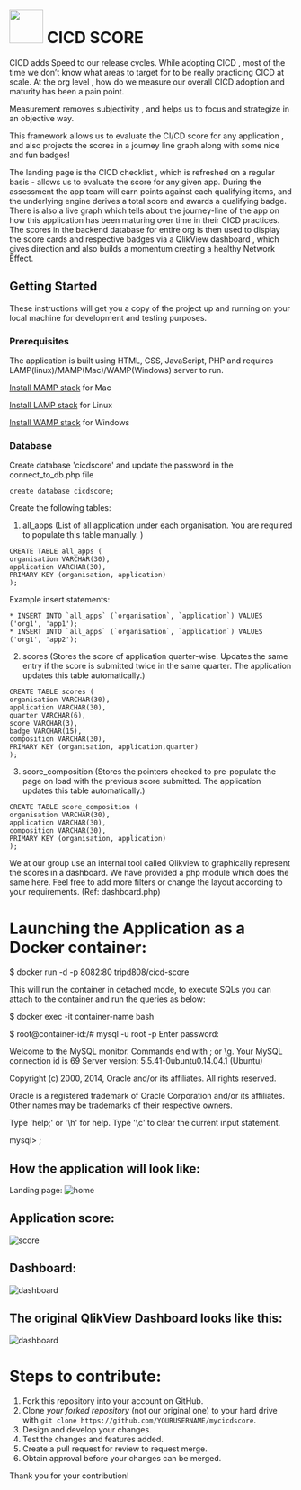 # <img src="img/cicd_logo.jpg" height="60" width="60"/> CICD SCORE

CICD adds Speed to our release cycles. While adopting CICD , most of the time we don’t know what areas to target for to be really practicing CICD at scale.  At the org level , how do we measure our overall CICD adoption and  maturity has been a pain point.
  
Measurement removes subjectivity , and helps us to focus and strategize in an objective way. 
 
This framework allows us to evaluate the CI/CD score for any application , and also projects the scores in a journey line graph along with some nice and fun badges!
 
The landing page is the CICD  checklist , which is refreshed on a regular basis - allows us to evaluate the score for any given app. During the assessment the app team will  earn points against each qualifying items, and the underlying engine derives a total score and awards a qualifying badge.  There is also a live graph which tells about the journey-line of the app on how this application has been  maturing over time in their CICD practices.  The scores in the backend database for entire org  is then used to display the score cards and respective badges via a QlikView dashboard , which gives direction and also builds a momentum creating a healthy Network Effect.

## Getting Started

These instructions will get you a copy of the project up and running on your local machine for development and testing purposes. 

### Prerequisites

The application is built using HTML, CSS, JavaScript, PHP and requires LAMP(linux)/MAMP(Mac)/WAMP(Windows) server to run. 

[Install MAMP stack](https://www.mamp.info/en/) for Mac

[Install LAMP stack](http://www.ampps.com/LAMP) for Linux

[Install WAMP stack](http://www.ampps.com/WAMP) for Windows



### Database

Create database 'cicdscore' and update the password in the connect_to_db.php file

```
create database cicdscore;
```

Create the following tables:
1. all_apps (List of all application under each organisation. You are required to populate this table manually. )

```
CREATE TABLE all_apps (
organisation VARCHAR(30),
application VARCHAR(30),
PRIMARY KEY (organisation, application)
);
```
Example insert statements:
```
* INSERT INTO `all_apps` (`organisation`, `application`) VALUES ('org1', 'app1');
* INSERT INTO `all_apps` (`organisation`, `application`) VALUES ('org1', 'app2');

```
2. scores (Stores the score of application quarter-wise. Updates the same entry if the score is submitted twice in the same  quarter. The application updates this table automatically.)
```
CREATE TABLE scores (
organisation VARCHAR(30),
application VARCHAR(30),
quarter VARCHAR(6),
score VARCHAR(3),
badge VARCHAR(15),
composition VARCHAR(30),
PRIMARY KEY (organisation, application,quarter)
);
```
3. score_composition (Stores the pointers checked to pre-populate the page on load with the previous score submitted. The application updates this table automatically.)
```
CREATE TABLE score_composition (
organisation VARCHAR(30),
application VARCHAR(30),
composition VARCHAR(30),
PRIMARY KEY (organisation, application)
);
```

We at our group use an internal tool called Qlikview to graphically represent the scores in a dashboard. We have provided a php module which does the same here. Feel free to add more filters or change the layout according to your requirements. (Ref: dashboard.php)

# Launching the Application as a Docker container:

$ docker run -d -p 8082:80 tripd808/cicd-score

This will run the container in detached mode, to execute SQLs you can attach to the container and run the queries as below:

$ docker exec -it container-name bash 

$ root@container-id:/# mysql -u root -p
Enter password: <default password is root>
  
Welcome to the MySQL monitor.  Commands end with ; or \g.
Your MySQL connection id is 69
Server version: 5.5.41-0ubuntu0.14.04.1 (Ubuntu)

Copyright (c) 2000, 2014, Oracle and/or its affiliates. All rights reserved.

Oracle is a registered trademark of Oracle Corporation and/or its
affiliates. Other names may be trademarks of their respective
owners.

Type 'help;' or '\h' for help. Type '\c' to clear the current input statement.

mysql> <queries here> ;


## How the application will look like:
Landing page:
![home](img/home_page_ex.png)

## Application score:
![score](img/app_page_ex.png)

## Dashboard:
![dashboard](img/dashboard_ex.png)

## The original QlikView Dashboard looks like this:
![dashboard](img/original_dashboard.png)

# Steps to contribute:

1. Fork this repository into your account on GitHub.
2. Clone *your forked repository* (not our original one) to your hard drive with `git clone https://github.com/YOURUSERNAME/mycicdscore`.
3. Design and develop your changes.
4. Test the changes and features added. 
5. Create a pull request for review to request merge.
6. Obtain approval before your changes can be merged.


Thank you for your contribution!
